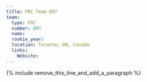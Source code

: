 ```yaml
---
title: FRC Team 897
team:
  type: FRC
  number: 897
  name:
  rookie_year:
  location: Toronto, ON, Canada
  links:
    Website:
---
```


{% include remove_this_line_and_add_a_paragraph %}